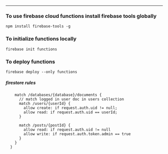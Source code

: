 
   -----------
   
### To use firebase cloud functions install firebase tools globally

  
``` 
npm install firebase-tools -g
``` 

### To initialize functions locally 

```
firebase init functions
``` 

### To deploy functions  

```
firebase deploy --only functions
``` 

##### firestore rules

```service cloud.firestore {
    match /databases/{database}/documents {
      // match logged in user doc in users collection
      match /users/{userId} {
      	allow create: if request.auth.uid != null;
        allow read: if request.auth.uid == userId;
      }
      
      match /posts/{postId} {
      	allow read: if request.auth.uid != null
        allow write: if request.auth.token.admin == true
      }
    }
  }
  ```
